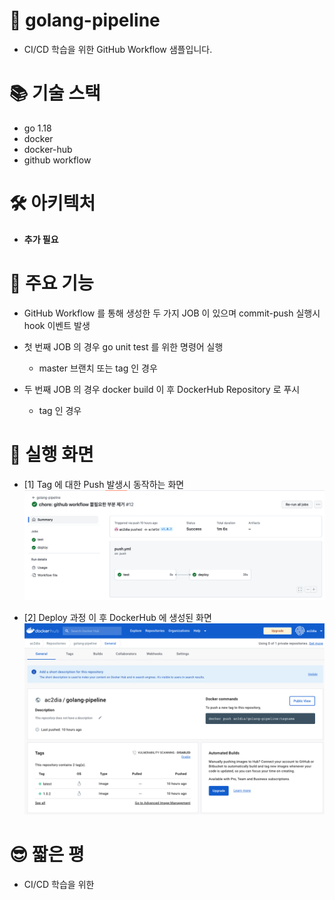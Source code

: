 # 🐑 golang-pipeline
- CI/CD 학습을 위한 GitHub Workflow 샘플입니다. 

# 📚 기술 스택
- go 1.18
- docker
- docker-hub
- github workflow

# 🛠 아키텍처
- **추가 필요**

# 🌟 주요 기능
- GitHub Workflow 를 통해 생성한 두 가지 JOB 이 있으며 commit-push 실행시 hook 이벤트 발생 


- 첫 번째 JOB 의 경우 go unit test 를 위한 명령어 실행
  - master 브랜치 또는 tag 인 경우
- 두 번째 JOB 의 경우 docker build 이 후 DockerHub Repository 로 푸시
  - tag 인 경우

# 🌠 실행 화면
- [1] Tag 에 대한 Push 발생시 동작하는 화면
![GitHub Workflow](./docs/image/GitHub_Workflow.png)

- [2] Deploy 과정 이 후 DockerHub 에 생성된 화면
![DockerHub Repo](./docs/image/DockerHub_Repo.png)

# 😎 짧은 평
- CI/CD 학습을 위한 